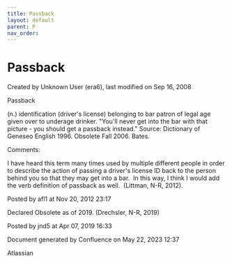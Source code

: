 ```yaml
---
title: Passback
layout: default
parent: P
nav_order:
---
```


# Passback

Created by  Unknown User (era6), last modified on Sep 16, 2008

Passback

(n.) identification (driver's license) belonging to bar patron of legal age given over to underage drinker. &quot;You'll never get into the bar with that picture - you should get a passback instead.&quot; Source: Dictionary of Geneseo English 1996. Obsolete Fall 2006. Bates.

Comments:

I have heard this term many times used by multiple different people in order to describe the action of passing a driver's license ID back to the person behind you so that they may get into a bar.  In this way, I think I would add the verb definition of passback as well.  (Littman, N-R, 2012).

Posted by afl1 at Nov 20, 2012 23:17

Declared Obsolete as of 2019. (Drechsler, N-R, 2019)

Posted by jnd5 at Apr 07, 2019 16:33

Document generated by Confluence on May 22, 2023 12:37

Atlassian
